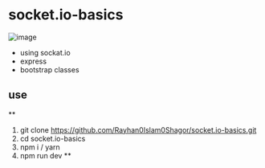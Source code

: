 # socket.io-basics

![image](https://user-images.githubusercontent.com/67514865/126523781-d8b1a798-5ac7-410a-92aa-09ab102d1d93.png)

- using sockat.io
- express
- bootstrap classes

## use
**
1. git clone https://github.com/Rayhan0Islam0Shagor/socket.io-basics.git
2. cd socket.io-basics
3. npm i / yarn
4. npm run dev
**


